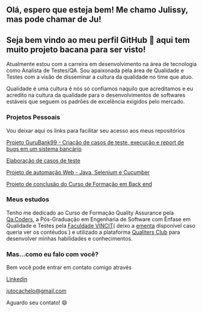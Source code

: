 ## Olá, espero que esteja bem! Me chamo Julissy, mas pode chamar de Ju! 
## Seja bem vindo ao meu perfil GitHub 👋  aqui tem muito projeto bacana para ser visto!

Atualmente estou com a carreira em desenvolvimento na área de tecnologia como Analista de
Testes/QA. 
Sou apaixonada pela área de Qualidade e Testes com a visão de disseminar a cultura da 
qualidade no time que atuo.

Qualidade é uma cultura é nós só confiamos naquilo que acreditamos e eu acredito na cultura da qualidade para o desenvolvimentos de softwares estáveis que seguem os padrões de excelência exigidos pelo mercado.

### Projetos Pessoais

Vou deixar aqui os links para facilitar seu acesso aos meus repositórios


[Projeto GuruBank99 - Criação de casos de teste, execução e report de bugs em um sistema bancário](https://github.com/julissy/Testes_GuruBank99)


[Elaboração de casos de teste](https://github.com/julissy/TesteTecnico_CriacaoCasodeTeste)


[Projeto de automação Web - Java, Selenium e Cucumber](https://github.com/julissy/TestesAutomatizados_SwagLabs)


[Projeto de conclusão do Curso de Formação em Back end](https://github.com/julissy/EasyMotel)


### Meus estudos

Tenho me dedicado ao Curso de Formação Quality Assurance pela [Qa.Coders](https://www.linkedin.com/company/qa-coders/),
a Pós-Graduação em Engenharia de Software com Ênfase em Qualidade e Testes pela [Faculdade VINCIT](https://www.faculdadevincit.edu.br/cursos/engenharia-de-software-e-teste)( deixo a [ementa](https://dd0c6bc7-a7f9-4995-994e-a65ec4dc6bb8.usrfiles.com/ugd/dd0c6b_41186c3c15c746dbb61ccc93577564c5.pdf) disponível caso queria ver os contéudos ) e utilizado a plataforma [Qualiters Club](https://app.qualitersclub.com/login) para desenvolver minhas habilidades e conhecimentos.


### Mas...como eu falo com você?
Bem você pode entrar em contato comigo através 

[Linkedin](https://www.linkedin.com/in/julissytocachelo/)

jutocachelo@gmail.com

Aguardo seu contato! :smile:
          





